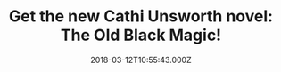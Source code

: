 ---
campaign-uuid: "c-909dc364-2420-4cab-96ad-fccd5d98f1a0"
type: "Preview"
category: "Gifts"
date: "2018-03-12T10:55:43.000Z"
end-date: "2019-05-31T23:59:00.000Z"
disable-form: false
is_promoted: false
has_entry_page: false
title: "Get the new Cathi Unsworth novel: The Old Black Magic!"
competition-description: "<p>The award-winning crime compendium London Noir and author\
  \ of five more novels, Cathi Unsworth, has done it again and she just had published\
  \ her new novel: The Old Black Magic! Her sixth book blends fact and fiction for\
  \ a well researched, evocative tale about one of the weirder outposts of second\
  \ world war British intelligence!</p>\r\n<p>If you were looking for a vocative,\
  \ brilliantly researched, imaginative, and informative book… this one is a must\
  \ for you!</p>"
bottom-content: "Lorem ipsum dolor sit amet, consectetur adipiscing elit. Cras quam nulla, tincidunt vel purus vitae, ultricies eleifend mauris. Praesent pellentesque quam ac sapien sollicitudin, a venenatis nunc tincidunt. Quisque vestibulum consequat tortor, quis dapibus elit ullamcorper ullamcorper. Praesent venenatis, leo eu dignissim hendrerit, est est volutpat dolor, sit amet aliquam ligula dui nec ligula."
banner-img: "https://assets.expresslyapp.com/asset-113cca44-49b9-42a9-b1b1-cfe08d4303ee.jpg"
logo-left-href: "https://www.amazon.co.uk"
logo-left-image: "https://assets.expresslyapp.com/9d6dc944-a1a1-4b9a-8932-54981a79676f-thumb.png"
logo-left-title: "Amazon"
has-winner: false
country-restrictions:
- "GB"
---